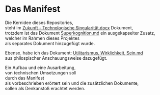 # Das Manifest  

Die Kernidee dieses Repositories,  
steht im [Zukunft - Technologische Singularität.docx](Zukunft%20-%20Technologische%20Singularität.docx) Dokument,  
trotzdem ist das Dokument [Superkognition.md](Superkognition.md)
ein ausgekapselter Zusatz,  
welcher im Rahmen dieses Projektes  
als separates Dokument hinzugefügt wurde.  

Ebenso, habe ich das Dokument: 
[Utilitarismus, Wirklichkeit, Sein.md](Utilitarismus%2C%20Wirklichkeit%2C%20Sein.md)  
aus philospischer Anschauungsweise dazugefügt.

Ein Aufbau und eine Ausarbeitung,  
von technischen Umsetzungen soll  
durch das Manifest  
als vorbeschrieben erörtert sein und 
die zusätzlichen Dokumente,  
sollen als Denkanstoß erachtet werden. 
